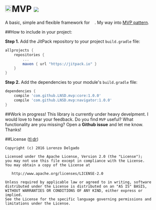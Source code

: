 # <img src="https://www.android.com/static/img/logos-2x/android-wordmark-8EC047.png" height="22"/>MVP [![](https://jitpack.io/v/LNSD/mvp.svg)](https://jitpack.io/#LNSD/mvp)

A basic, simple and flexible framework for <img src="https://www.android.com/static/img/logos-2x/android-wordmark-8EC047.png" height="12"/>. My way into [MVP pattern](https://github.com/googlesamples/android-architecture/tree/todo-mvp/). 

##How to include in your project:

**Step 1.** Add the JitPack repository to your project `build.gradle` file:

```gradle
allprojects {
	repositories {
		...
		maven { url "https://jitpack.io" }
	}
}
```
**Step 2.** Add the dependencies to your module's `build.gradle` file:

```gradle
dependencies {
	compile 'com.github.LNSD.mvp:core:1.0.0'
	compile 'com.github.LNSD.mvp:navigator:1.0.0'
}

```

##Work in progress!
This library is currently under heavy develpment. I would love to hear your feedback. Do you find `MVP` useful? What functionality are you missing? Open a **Github issue** and let me know. Thanks!

##License ([tl;dr](https://tldrlegal.com/license/apache-license-2.0-(apache-2.0)))
```
Copyright (c) 2016 Lorenzo Delgado

Licensed under the Apache License, Version 2.0 (the "License");
you may not use this file except in compliance with the License.
You may obtain a copy of the License at

   http://www.apache.org/licenses/LICENSE-2.0

Unless required by applicable law or agreed to in writing, software
distributed under the License is distributed on an "AS IS" BASIS,
WITHOUT WARRANTIES OR CONDITIONS OF ANY KIND, either express or implied.
See the License for the specific language governing permissions and
limitations under the License.
```